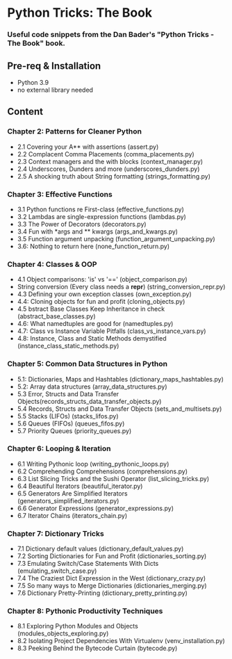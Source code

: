 # Python Tricks: The Book
### Useful code snippets from the Dan Bader's "Python Tricks - The Book" book.

## Pre-req & Installation
- Python 3.9
- no external library needed

## Content
### Chapter 2: Patterns for Cleaner Python
- 2.1 Covering your A** with assertions (assert.py)
- 2.2 Complacent Comma Placements (comma_placements.py)
- 2.3 Context managers and the with blocks (context_manager.py)
- 2.4 Underscores, Dunders and more (underscores_dunders.py)
- 2.5 A shocking truth about String formatting (strings_formatting.py)

### Chapter 3: Effective Functions
- 3.1 Python functions re First-class (effective_functions.py)
- 3.2 Lambdas are single-expression functions (lambdas.py)
- 3.3 The Power of Decorators (decorators.py)
- 3.4 Fun with *args and ** kwargs (args_and_kwargs.py)
- 3.5 Function argument unpacking (function_argument_unpacking.py)
- 3.6: Nothing to return here (none_function_return.py)

### Chapter 4: Classes & OOP
- 4.1 Object comparisons: 'is' vs '==' (object_comparison.py)
- String conversion (Every class needs a __repr__) (string_conversion_repr.py)
- 4.3 Defining your own exception classes (own_exception.py)
- 4.4: Cloning objects for fun and profit (cloning_objects.py)
- 4.5 bstract Base Classes Keep Inheritance in check (abstract_base_classes.py)
- 4.6: What namedtuples are good for (namedtuples.py)
- 4.7: Class vs Instance Variable Pitfalls (class_vs_instance_vars.py)
- 4.8: Instance, Class and Static Methods demystified (instance_class_static_methods.py)

### Chapter 5: Common Data Structures in Python
- 5.1: Dictionaries, Maps and Hashtables (dictionary_maps_hashtables.py)
- 5.2: Array data structures (array_data_structures.py)
- 5.3 Error, Structs and Data Transfer Objects(records_structs_data_transfer_objects.py)
- 5.4 Records, Structs and Data Transfer Objects (sets_and_multisets.py)
- 5.5 Stacks (LIFOs) (stacks_lifos.py)
- 5.6 Queues (FIFOs) (queues_fifos.py)
- 5.7 Priority Queues (priority_queues.py)

### Chapter 6: Looping & Iteration
- 6.1 Writing Pythonic loop (writing_pythonic_loops.py)
- 6.2 Comprehending Comprehensions (comprehensions.py)
- 6.3 List Slicing Tricks and the Sushi Operator (list_slicing_tricks.py)
- 6.4 Beautiful Iterators (beautiful_iterator.py)
- 6.5 Generators Are Simplified Iterators (generators_simplified_iterators.py)
- 6.6 Generator Expressions (generator_expressions.py)
- 6.7 Iterator Chains (iterators_chain.py)

### Chapter 7: Dictionary Tricks
- 7.1 Dictionary default values (dictionary_default_values.py)
- 7.2 Sorting Dictionaries for Fun and Profit (dictionaries_sorting.py)
- 7.3 Emulating Switch/Case Statements With Dicts (emulating_switch_case.py)
- 7.4 The Craziest Dict Expression in the West (dictionary_crazy.py)
- 7.5 So many ways to Merge Dictionaries (dictionaries_merging.py)
- 7.6 Dictionary Pretty-Printing (dictionary_pretty_printing.py)

### Chapter 8: Pythonic Productivity Techniques
- 8.1 Exploring Python Modules and Objects (modules_objects_exploring.py)
- 8.2 Isolating Project Dependencies With Virtualenv (venv_installation.py)
- 8.3 Peeking Behind the Bytecode Curtain (bytecode.py)
